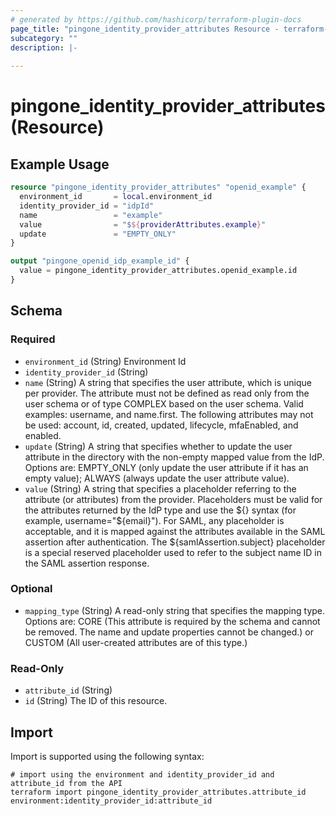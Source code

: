 ```yaml
---
# generated by https://github.com/hashicorp/terraform-plugin-docs
page_title: "pingone_identity_provider_attributes Resource - terraform-provider-pingone"
subcategory: ""
description: |-
  
---
```


# pingone_identity_provider_attributes (Resource)



## Example Usage

```terraform
resource "pingone_identity_provider_attributes" "openid_example" {
  environment_id       = local.environment_id
  identity_provider_id = "idpId"
  name                 = "example"
  value                = "$${providerAttributes.example}"
  update               = "EMPTY_ONLY"
}

output "pingone_openid_idp_example_id" {
  value = pingone_identity_provider_attributes.openid_example.id
}
```

<!-- schema generated by tfplugindocs -->
## Schema

### Required

- `environment_id` (String) Environment Id
- `identity_provider_id` (String)
- `name` (String) A string that specifies the user attribute, which is unique per provider. The attribute must not be defined as read only from the user schema or of type COMPLEX based on the user schema. Valid examples: username, and name.first. The following attributes may not be used: account, id, created, updated, lifecycle, mfaEnabled, and enabled.
- `update` (String) A string that specifies whether to update the user attribute in the directory with the non-empty mapped value from the IdP. Options are: EMPTY_ONLY (only update the user attribute if it has an empty value); ALWAYS (always update the user attribute value).
- `value` (String) A string that specifies a placeholder referring to the attribute (or attributes) from the provider. Placeholders must be valid for the attributes returned by the IdP type and use the ${} syntax (for example, username="${email}"). For SAML, any placeholder is acceptable, and it is mapped against the attributes available in the SAML assertion after authentication. The ${samlAssertion.subject} placeholder is a special reserved placeholder used to refer to the subject name ID in the SAML assertion response.

### Optional

- `mapping_type` (String) A read-only string that specifies the mapping type. Options are: CORE (This attribute is required by the schema and cannot be removed. The name and update properties cannot be changed.) or CUSTOM (All user-created attributes are of this type.)

### Read-Only

- `attribute_id` (String)
- `id` (String) The ID of this resource.

## Import

Import is supported using the following syntax:

```shell
# import using the environment and identity_provider_id and attribute_id from the API
terraform import pingone_identity_provider_attributes.attribute_id environment:identity_provider_id:attribute_id
```
